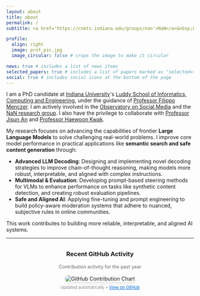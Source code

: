 ```yaml
---
layout: about
title: about
permalink: /
subtitle: <a href='https://cnets.indiana.edu/groups/nan'>NaN</a>&nbsp;&nbsp;<a href='https://osome.iu.edu/'>OSoMe</a>&nbsp;&nbsp;<a href='https://cnets.indiana.edu/'>CNetS</a>&nbsp;&nbsp;<a href='https://luddy.indiana.edu/index.html'>Luddy</a>&nbsp;&nbsp;<a href='https://www.iu.edu/'>IU</a>

profile:
  align: right
  image: prof_pic.jpg
  image_circular: false # crops the image to make it circular

news: true # includes a list of news items
selected_papers: true # includes a list of papers marked as "selected={true}"
social: true # includes social icons at the bottom of the page
---
```


I am a PhD candidate at [Indiana University](https://www.iu.edu/)'s [Luddy School of Informatics, Computing and Engineering](https://luddy.indiana.edu/index.html), under the guidance of [Professor Filippo Menczer](https://cnets.indiana.edu/fil). I am actively involved in the [Observatory on Social Media](https://osome.iu.edu/) and the [NaN research group](https://cnets.indiana.edu/groups/nan). I also have the privilege to collaborate with [Professor Jisun An](https://jisun.me/) and [Professor Haewoon Kwak](https://haewoon.io/).

My research focuses on advancing the capabilities of frontier **Large Language Models** to solve challenging real-world problems. I improve core model performance in practical applications like **semantic search and safe content generation** through:

-   **Advanced LLM Decoding**: Designing and implementing novel decoding strategies to improve chain-of-thought reasoning, making models more robust, interpretable, and aligned with complex instructions.
-   **Multimodal & Evaluation**: Developing prompt-based steering methods for VLMs to enhance performance on tasks like synthetic content detection, and creating robust evaluation pipelines.
-   **Safe and Aligned AI**: Applying fine-tuning and prompt engineering to build policy-aware moderation systems that adhere to nuanced, subjective rules in online communities.

This work contributes to building more reliable, interpretable, and aligned AI systems.

---

<div class="github-activity" style="text-align: center; margin: 2rem 0;">
  <h3>Recent GitHub Activity</h3>
  <p style="color: #666; font-size: 0.9em; margin-bottom: 1rem;">Contribution activity for the past year</p>
  <img src="https://ghchart.rshah.org/zoher15" alt="GitHub Contribution Chart" style="max-width: 100%; height: auto; border-radius: 8px; box-shadow: 0 4px 8px rgba(0,0,0,0.1);">
  <p style="color: #888; font-size: 0.8em; margin-top: 0.5rem;">Updated automatically • <a href="https://github.com/zoher15" target="_blank" style="color: #0366d6;">View on GitHub</a></p>
</div>

